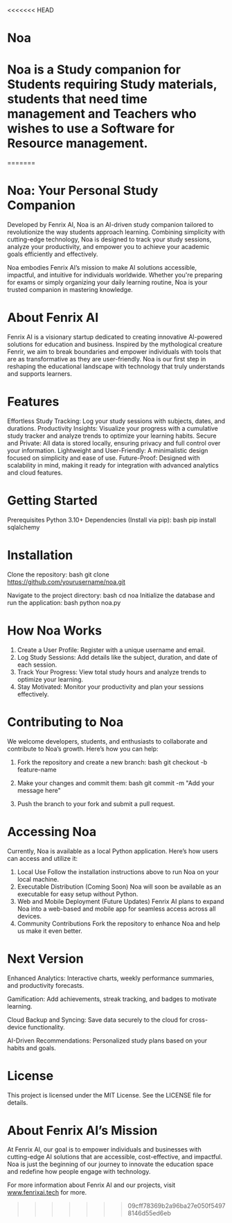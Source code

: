 <<<<<<< HEAD
# Noa

# Noa is a Study companion for Students requiring Study materials, students that need time management and Teachers who wishes to use a Software for Resource management.
=======
# Noa: Your Personal Study Companion

Developed by Fenrix AI, Noa is an AI-driven study companion tailored to revolutionize the way students approach learning. Combining simplicity with cutting-edge technology, Noa is designed to track your study sessions, analyze your productivity, and empower you to achieve your academic goals efficiently and effectively.

Noa embodies Fenrix AI’s mission to make AI solutions accessible, impactful, and intuitive for individuals worldwide. Whether you're preparing for exams or simply organizing your daily learning routine, Noa is your trusted companion in mastering knowledge.

# About Fenrix AI
Fenrix AI is a visionary startup dedicated to creating innovative AI-powered solutions for education and business. Inspired by the mythological creature Fenrir, we aim to break boundaries and empower individuals with tools that are as transformative as they are user-friendly. Noa is our first step in reshaping the educational landscape with technology that truly understands and supports learners.
# Features
Effortless Study Tracking: Log your study sessions with subjects, dates, and durations.
Productivity Insights: Visualize your progress with a cumulative study tracker and analyze trends to optimize your learning habits.
Secure and Private: All data is stored locally, ensuring privacy and full control over your information.
Lightweight and User-Friendly: A minimalistic design focused on simplicity and ease of use.
Future-Proof: Designed with scalability in mind, making it ready for integration with advanced analytics and cloud features.

# Getting Started

Prerequisites
Python 3.10+
Dependencies (Install via pip):
bash pip install sqlalchemy

# Installation

Clone the repository:
bash git clone https://github.com/yourusername/noa.git

Navigate to the project directory:
bash cd noa
Initialize the database and run the application:
bash python noa.py

# How Noa Works
1. Create a User Profile: Register with a unique username and email.
2. Log Study Sessions: Add details like the subject, duration, and date of each session.
3. Track Your Progress: View total study hours and analyze trends to optimize your learning.
4. Stay Motivated: Monitor your productivity and plan your sessions effectively.

# Contributing to Noa
We welcome developers, students, and enthusiasts to collaborate and contribute to Noa’s growth. Here’s how you can help:

1. Fork the repository and create a new branch:
bash git checkout -b feature-name

2. Make your changes and commit them:
bash git commit -m "Add your message here"

3. Push the branch to your fork and submit a pull request.

# Accessing Noa
Currently, Noa is available as a local Python application. Here’s how users can access and utilize it:

1. Local Use
Follow the installation instructions above to run Noa on your local machine.
2. Executable Distribution (Coming Soon)
Noa will soon be available as an executable for easy setup without Python.
3. Web and Mobile Deployment (Future Updates)
Fenrix AI plans to expand Noa into a web-based and mobile app for seamless access across all devices.
4. Community Contributions
Fork the repository to enhance Noa and help us make it even better.

# Next Version
Enhanced Analytics: Interactive charts, weekly performance summaries, and productivity forecasts.

Gamification: Add achievements, streak tracking, and badges to motivate learning.

Cloud Backup and Syncing: Save data securely to the cloud for cross-device functionality.

AI-Driven Recommendations: Personalized study plans based on your habits and goals.

# License

This project is licensed under the MIT License. See the LICENSE file for details.

# About Fenrix AI’s Mission
At Fenrix AI, our goal is to empower individuals and businesses with cutting-edge AI solutions that are accessible, cost-effective, and impactful. Noa is just the beginning of our journey to innovate the education space and redefine how people engage with technology.

For more information about Fenrix AI and our projects, visit www.fenrixai.tech for more.

>>>>>>> 09cff78369b2a96ba27e050f54978146d55ed6eb
